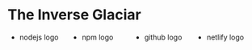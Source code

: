 # The Inverse Glaciar

<style>
 ul {
   columns: 4;
 }
</style>

- nodejs logo
- npm logo
- github logo
- netlify logo